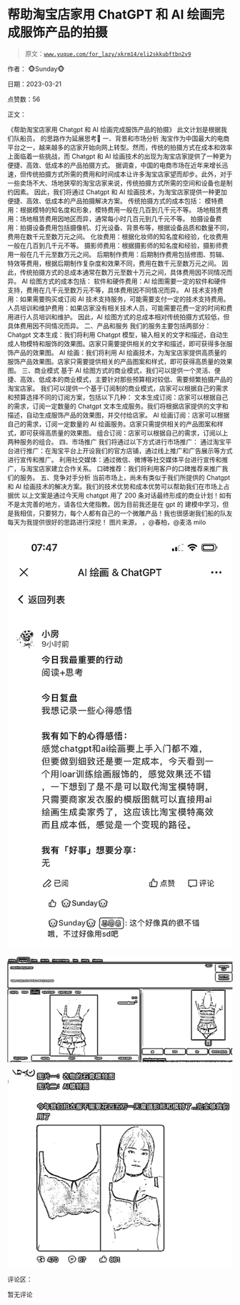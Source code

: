 # 帮助淘宝店家用 ChatGPT 和 AI 绘画完成服饰产品的拍摄

> 原文：[`www.yuque.com/for_lazy/xkrm14/eli2skkubftbn2v9`](https://www.yuque.com/for_lazy/xkrm14/eli2skkubftbn2v9)

作者： 🐵Sunday🐵

日期：2023-03-21

点赞数：56

正文：

《帮助淘宝店家用 Chatgpt 和 AI 绘画完成服饰产品的拍摄》 此文计划是根据我们队船员， 的思路作为延展思考🤔 一、背景和市场分析 淘宝作为中国最大的电商平台之一，越来越多的店家开始向网上转型。然而，传统的拍摄方式在成本和效率上面临着一些挑战，而 Chatgpt 和 AI 绘画技术的出现为淘宝店家提供了一种更为便捷、高效、低成本的产品拍摄方式。 据调查，中国的电商市场在近年来增长迅速，但传统拍摄方式所需的费用和时间成本让许多淘宝店家望而却步。此外，对于一些卖场不大、场地狭窄的淘宝店家来说，传统拍摄方式所需的空间和设备也是制约因素。 因此，我们将通过 Chatgpt 和 AI 绘画技术，为淘宝店家提供一种更加便捷、高效、低成本的产品拍摄解决方案。 传统拍摄方式的成本包括： 模特费用：根据模特的知名度和形象，模特费用一般在几百到几千元不等。 场地租赁费用：场地租赁费用因地区而异，通常每小时几百元到几千元不等。 拍摄设备费用：拍摄设备费用包括摄像机、灯光设备、背景布等，根据设备品质和数量不同，费用在数千元至数万元之间。 化妆费用：根据化妆师的知名度和经验，化妆费用一般在几百到几千元不等。 摄影师费用：根据摄影师的知名度和经验，摄影师费用一般在几千元至数万元之间。 后期制作费用：后期制作费用包括修图、剪辑、特效等费用，根据后期制作复杂度和效果不同，费用在数千元至数万元之间。 因此，传统拍摄方式的总成本通常在数万元至数十万元之间，具体费用因不同情况而异。 AI 绘图方式的成本包括： 软件和硬件费用：AI 绘图需要一定的软件和硬件支持，费用在几千元至数万元不等，具体费用因不同情况而异。 AI 技术支持费用：如果需要购买或订阅 AI 技术支持服务，可能需要支付一定的技术支持费用。 人员培训和维护费用：如果店家没有相关技术人员，可能需要花费一定的时间和费用进行人员培训和维护。 因此，AI 绘图方式的总成本相对传统拍摄方式较低，但具体费用因不同情况而异。 二、产品和服务 我们的服务主要包括两部分： Chatgpt 文本生成：我们将利用 Chatgpt 模型，输入相关的文字和描述，自动生成人物模特和服饰的效果图。店家只需要提供相关的文字和描述，即可获得多张服饰产品的效果图。 AI 绘画：我们将利用 AI 绘画技术，为淘宝店家提供高质量的服饰产品效果图。店家只需要提供相关的产品图案和样式，即可获得高质量的效果图。 三、商业模式 基于 AI 绘图方式的商业模式，我们可以提供一个灵活、便捷、高效、低成本的商业模式，主要针对那些预算相对较低、需要频繁拍摄产品的淘宝店家。 我们可以提供一个基于订阅制的商业模式，店家可以根据自己的需求和预算选择不同的订阅方案，包括以下几种： 文本生成订阅：店家可以根据自己的需求，订阅一定数量的 Chatgpt 文本生成服务。我们将根据店家提供的文字和描述，自动生成服饰产品的效果图，并交付给店家。 AI 绘画订阅：店家可以根据自己的需求，订阅一定数量的 AI 绘画服务。店家只需提供相关的产品图案和样式，即可获得高质量的效果图。 组合订阅：店家可以根据自己的需求，订阅以上两种服务的组合。 四、市场推广 我们将通过以下方式进行市场推广： 通过淘宝平台进行推广：在淘宝平台上开设我们的官方店铺，通过线上推广和广告展示等方式进行宣传和推广。 利用社交媒体：通过微信、微博等社交媒体平台进行宣传和推广，与淘宝店家建立合作关系。 口碑推荐：我们将利用客户的口碑推荐来推广我们的服务。 五、竞争对手分析 当前市场上，尚未有类似于我们所提供的 Chatgpt 和 AI 绘画技术的解决方案。我们的技术优势和成本优势可以帮助我们在市场上占据优 以上文案是通过今天用 chatgpt 用了 200 条对话最终形成的商业计划！如有不是太完善的地方，请各位大佬指教。因为目前我还是在 gpt 的 建模中学习，但是我相信，只要努力，每个人都有自己的一个微雕产品！我也很感谢我们船的队友每天为我提供很好的思路进行深挖！ 图片来源， ，@春柏，@麦洛 milo

![](img/6d43baf0e693e3fb26cd2ed249fbc593.png)  

![](img/90341fa9a6afa0de2c126e361fd08b55.png)  

![](img/803b474b02fbcf1946bcefa523ce0d1b.png)  

评论区：

暂无评论



